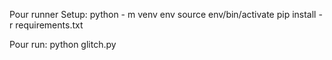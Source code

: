 Pour runner 
Setup: python - m venv env
source env/bin/activate
pip install - r requirements.txt

Pour run: python glitch.py
